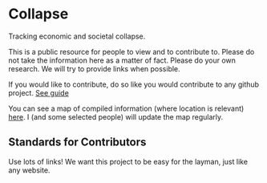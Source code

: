 # Collapse
Tracking economic and societal collapse.

This is a public resource for people to view and to contribute to.
Please do not take the information here as a matter of fact. Please do your own research.
We will try to provide links when possible.

If you would like to contribute, do so like you would contribute to any github project. [See guide](https://docs.github.com/en/get-started/quickstart/contributing-to-projects)

You can see a map of compiled information (where location is relevant) [here](https://www.google.com/maps/d/u/0/edit?mid=1GkD9vXAoRnIzQqEikLKG5Hr5yagySrU&usp=sharing).
I (and some selected people) will update the map regularly.

## Standards for Contributors

Use lots of links! We want this project to be easy for the layman, just like any website.
